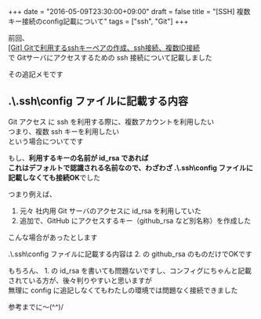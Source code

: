 +++
date = "2016-05-09T23:30:00+09:00"
draft = false
title = "[SSH] 複数キー接続のconfig記載について"
tags = ["ssh", "Git"]
+++


前回、  
[[Git] Gitで利用するsshキーペアの作成、ssh接続、複数ID接続](http://h-sao.com/blog/2016/05/07/generate-ssh-key-for-github/)   
で Gitサーバにアクセスするための ssh 接続について記載しました

その追記メモです

## .\\.ssh\\config ファイルに記載する内容

Git アクセス に ssh を利用する際に、複数アカウントを利用したい  
つまり、複数 ssh キーを利用したい  
という場合についてです

もし、**利用するキーの名前が id_rsa であれば  
これはデフォルトで認識される名前なので、わざわざ .\\.ssh\\config ファイルに記載しなくても接続OK**でした

つまり例えば、

1. 元々 社内用 Git サーバのアクセスに id_rsa を利用していた
1. 追加で、GitHub にアクセスするキー（github_rsa など別名称）を作成した

こんな場合があったとします

.\\.ssh\\config ファイルに記載する内容は 2. の github_rsa のものだけでOKです

もちろん、 1. の id_rsa を書いても問題ないですし、コンフィグにちゃんと記載されている方が、後々判りやすいと思いますが  
無理に config に追記しなくてもわたしの環境では問題なく接続できました



参考までに～(^^)/